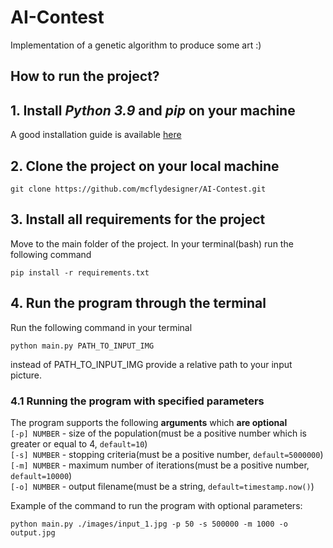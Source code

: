 # AI-Contest
Implementation of a genetic algorithm to produce some art :)

## How to run the project?

## 1. Install *Python 3.9* and *pip* on your machine
A good installation guide is available [here](https://phoenixnap.com/kb/how-to-install-python-3-windows)
## 2. Clone the project on your local machine
```
git clone https://github.com/mcflydesigner/AI-Contest.git
```
## 3. Install all requirements for the project
Move to the main folder of the project.
In your terminal(bash) run the following command
```
pip install -r requirements.txt
```
## 4. Run the program through the terminal
Run the following command in your terminal
```
python main.py PATH_TO_INPUT_IMG
```
instead of PATH_TO_INPUT_IMG provide a relative path to your input picture.

### 4.1 Running the program with specified parameters  
The program supports the following **arguments** which **are optional**  
`[-p] NUMBER` - size of the population(must be a positive number which is greater or equal to 4, `default=10`)  
`[-s] NUMBER` - stopping criteria(must be a positive number, `default=5000000`)  
`[-m] NUMBER` - maximum number of iterations(must be a positive number, `default=10000`)  
`[-o] NUMBER` - output filename(must be a string, `default=timestamp.now()`)  

Example of the command to run the program with optional parameters:
```
python main.py ./images/input_1.jpg -p 50 -s 500000 -m 1000 -o output.jpg
```
